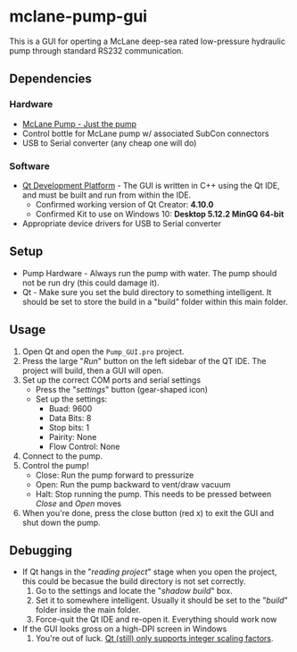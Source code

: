 # mclane-pump-gui

This is a GUI for operting a McLane deep-sea rated low-pressure hydraulic pump through standard RS232 communication.

## Dependencies
### Hardware
- [McLane Pump - Just the pump](https://mclanelabs.com/remote-access-sampler-2)
- Control bottle for McLane pump w/ associated SubCon connectors
- USB to Serial converter (any cheap one will do)


### Software
- [Qt Development Platform](https://www.qt.io/) - The GUI is written in C++ using the Qt IDE, and must be built and run from within the IDE.
    - Confirmed working version of Qt Creator: **4.10.0**
    - Confirmed Kit to use on Windows 10: **Desktop 5.12.2 MinGQ 64-bit**
- Appropriate device drivers for USB to Serial converter

## Setup
- Pump Hardware - Always run the pump with water. The pump should not be run dry (this could damage it).
- Qt - Make sure you set the buld directory to something intelligent. It should be set to store the build in a "build" folder within this main folder.


## Usage
1. Open Qt and open the `Pump_GUI.pro` project.
2. Press the large "*Run*" button on the left sidebar of the QT IDE. The project will build, then a GUI will open.
3. Set up the correct COM ports and serial settings
    - Press the "*settings*" button (gear-shaped icon)
    - Set up the settings:
        - Buad: 9600
        - Data Bits: 8
        - Stop bits: 1
        - Pairity: None
        - Flow Control: None
4. Connect to the pump.
5. Control the pump!
    - Close: Run the pump forward to pressurize
    - Open: Run the pump backward to vent/draw vacuum
    - Halt: Stop running the pump. This needs to be pressed between *Close* and *Open* moves
6. When you're done, press the close button (red x) to exit the GUI and shut down the pump.


## Debugging
- If Qt hangs in the "*reading project*" stage when you open the project, this could be becasue the build directory is not set correctly.
    1. Go to the settings and locate the "*shadow build*" box.
    2. Set it to somewhere intelligent. Usually it should be set to the "*build*" folder inside the main folder.
    3. Force-quit the Qt IDE and re-open it. Everything should work now
- If the GUI looks gross on a high-DPI screen in Windows
    1. You're out of luck. [Qt (still) only supports integer scaling factors](https://bugreports.qt.io/browse/QTBUG-55654?focusedCommentId=330300&page=com.atlassian.jira.plugin.system.issuetabpanels%3Acomment-tabpanel).
